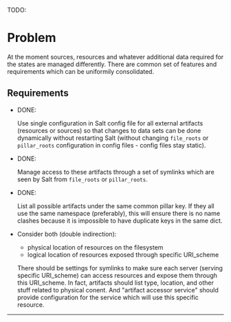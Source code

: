 
TODO:

# Problem #

At the moment sources, resources and whatever additional data required for
the states are managed differently. There are common set of features and
requirements which can be uniformily consolidated.

## Requirements ##

*   DONE:

    Use single configuration in Salt config file for all external artifacts
    (resources or sources) so that changes to data sets can be done dynamically
    without restarting Salt (without changing `file_roots` or `pillar_roots`
    configuration in config files - config files stay static).

*   DONE:

    Manage access to these artifacts through a set of symlinks which are
    seen by Salt from `file_roots` or `pillar_roots`.

*   DONE:

    List all possible artifacts under the same common pillar key.
    If they all use the same namespace (preferably), this will ensure there
    is no name clashes because it is impossible to have duplicate keys
    in the same dict.

*   Consider both (double indirection):
    *   physical location of resources on the filesystem
    *   logical location of resources exposed through specific URI_scheme

    There should be settings for symlinks to make sure each server (serving
    specific URI_scheme) can access resources and expose them through this
    URI_scheme.
    In fact, artifacts should list type, location, and other stuff related
    to physical conent. And "artifact accessor service" should provide
    configuration for the service which will use this specific resource.

---

